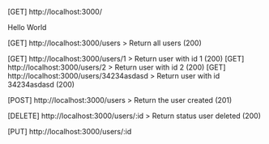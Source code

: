 [GET] http://localhost:3000/

Hello World

[GET] http://localhost:3000/users > Return all users (200)

[GET] http://localhost:3000/users/1 > Return user with id 1 (200)
[GET] http://localhost:3000/users/2 > Return user with id 2 (200)
[GET] http://localhost:3000/users/34234asdasd > Return user with id 34234asdasd (200)

[POST] http://localhost:3000/users > Return the user created (201)

[DELETE] http://localhost:3000/users/:id > Return status user deleted (200)

[PUT] http://localhost:3000/users/:id




